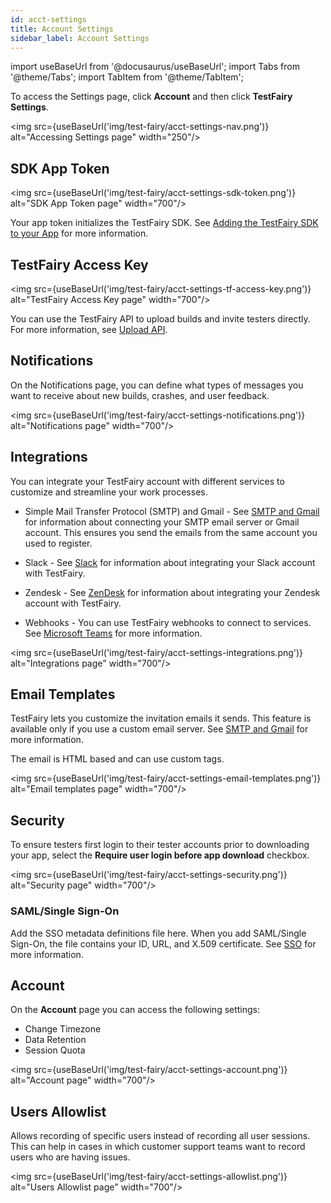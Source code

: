 ```yaml
---
id: acct-settings
title: Account Settings
sidebar_label: Account Settings
---
```


import useBaseUrl from '@docusaurus/useBaseUrl';
import Tabs from '@theme/Tabs';
import TabItem from '@theme/TabItem';

To access the Settings page, click **Account** and then click **TestFairy Settings**.

<img src={useBaseUrl('img/test-fairy/acct-settings-nav.png')} alt="Accessing Settings page" width="250"/>

## SDK App Token

<img src={useBaseUrl('img/test-fairy/acct-settings-sdk-token.png')} alt="SDK App Token page" width="700"/>

Your app token initializes the TestFairy SDK. See [Adding the TestFairy SDK to your App](/test-fairy/sdk/adding-tf-sdk) for more information.

## TestFairy Access Key

<img src={useBaseUrl('img/test-fairy/acct-settings-tf-access-key.png')} alt="TestFairy Access Key page" width="700"/>

You can use the TestFairy API to upload builds and invite testers directly. For more information, see [Upload API](/test-fairy/api-reference/upload-api).

## Notifications

On the Notifications page, you can define what types of messages you want to receive about new builds, crashes, and user feedback.

<img src={useBaseUrl('img/test-fairy/acct-settings-notifications.png')} alt="Notifications page" width="700"/>

## Integrations

You can integrate your TestFairy account with different services to customize and streamline your work processes.

- Simple Mail Transfer Protocol (SMTP) and Gmail - See [SMTP and Gmail](/test-fairy/integrations/smtp-gmail) for information about connecting your SMTP email server or Gmail account. This ensures you send the emails from the same account you used to register.

- Slack - See [Slack](/test-fairy/integrations/slack) for information about integrating your Slack account with TestFairy.

- Zendesk - See [ZenDesk](/test-fairy/integrations/zendesk) for information about integrating your Zendesk account with TestFairy.

- Webhooks - You can use TestFairy webhooks to connect to services. See [Microsoft Teams](/test-fairy/integrations/ms-teams) for more information.

<img src={useBaseUrl('img/test-fairy/acct-settings-integrations.png')} alt="Integrations page" width="700"/>

## Email Templates

TestFairy lets you customize the invitation emails it sends. This feature is available only if you use a custom email server. See [SMTP and Gmail](/test-fairy/integrations/smtp-gmail) for more information.

The email is HTML based and can use custom tags.

<img src={useBaseUrl('img/test-fairy/acct-settings-email-templates.png')} alt="Email templates page" width="700"/>

## Security

To ensure testers first login to their tester accounts prior to downloading your app, select the **Require user login before app download** checkbox.

<img src={useBaseUrl('img/test-fairy/acct-settings-security.png')} alt="Security page" width="700"/>

### SAML/Single Sign-On

Add the SSO metadata definitions file here. When you add SAML/Single Sign-On, the file contains your ID, URL, and X.509 certificate. See [SSO](/test-fairy/acct-mgmt/sso/sso-intro) for more information.

## Account

On the **Account** page you can access the following settings:

- Change Timezone
- Data Retention
- Session Quota

<img src={useBaseUrl('img/test-fairy/acct-settings-account.png')} alt="Account page" width="700"/>

## Users Allowlist

Allows recording of specific users instead of recording all user sessions. This can help in cases in which customer support teams want to record users who are having issues.

<img src={useBaseUrl('img/test-fairy/acct-settings-allowlist.png')} alt="Users Allowlist page" width="700"/>
